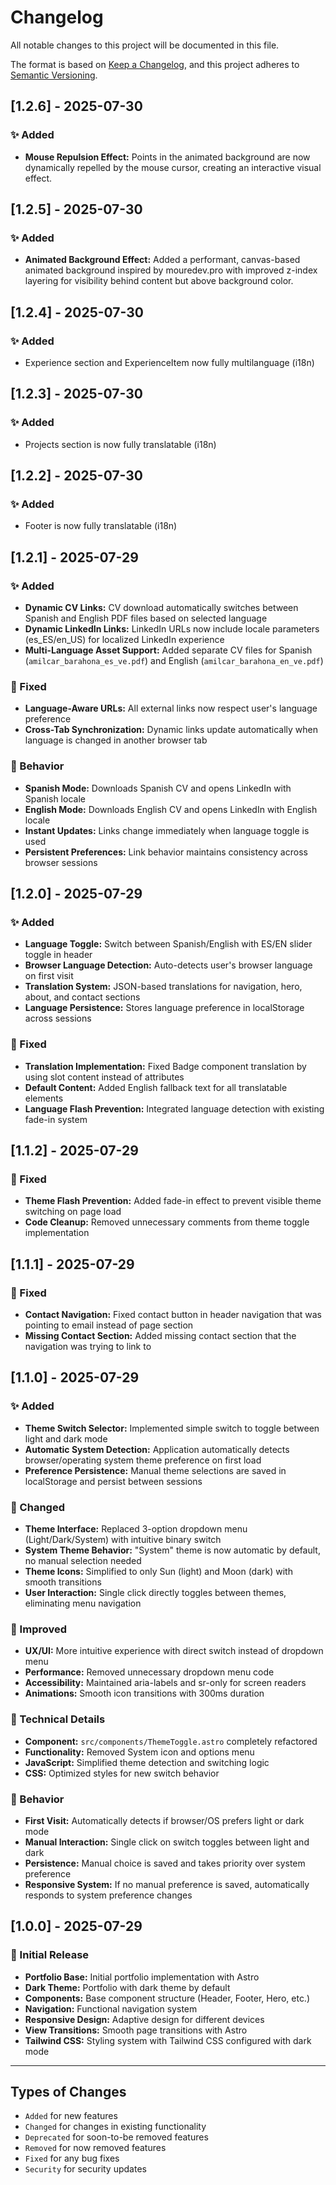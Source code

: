 
# Changelog

All notable changes to this project will be documented in this file.

The format is based on [Keep a Changelog](https://keepachangelog.com/en/1.0.0/),
and this project adheres to [Semantic Versioning](https://semver.org/spec/v2.0.0.html).


## [1.2.6] - 2025-07-30

### ✨ Added
- **Mouse Repulsion Effect:** Points in the animated background are now dynamically repelled by the mouse cursor, creating an interactive visual effect.

## [1.2.5] - 2025-07-30

### ✨ Added
- **Animated Background Effect:** Added a performant, canvas-based animated background inspired by mouredev.pro with improved z-index layering for visibility behind content but above background color.

## [1.2.4] - 2025-07-30

### ✨ Added
- Experience section and ExperienceItem now fully multilanguage (i18n)

## [1.2.3] - 2025-07-30

### ✨ Added
- Projects section is now fully translatable (i18n)

## [1.2.2] - 2025-07-30

### ✨ Added
- Footer is now fully translatable (i18n)

## [1.2.1] - 2025-07-29

### ✨ Added
- **Dynamic CV Links:** CV download automatically switches between Spanish and English PDF files based on selected language
- **Dynamic LinkedIn Links:** LinkedIn URLs now include locale parameters (es_ES/en_US) for localized LinkedIn experience
- **Multi-Language Asset Support:** Added separate CV files for Spanish (`amilcar_barahona_es_ve.pdf`) and English (`amilcar_barahona_en_ve.pdf`)

### 🔧 Fixed
- **Language-Aware URLs:** All external links now respect user's language preference
- **Cross-Tab Synchronization:** Dynamic links update automatically when language is changed in another browser tab

### 🎯 Behavior
- **Spanish Mode:** Downloads Spanish CV and opens LinkedIn with Spanish locale
- **English Mode:** Downloads English CV and opens LinkedIn with English locale
- **Instant Updates:** Links change immediately when language toggle is used
- **Persistent Preferences:** Link behavior maintains consistency across browser sessions

## [1.2.0] - 2025-07-29

### ✨ Added
- **Language Toggle:** Switch between Spanish/English with ES/EN slider toggle in header
- **Browser Language Detection:** Auto-detects user's browser language on first visit
- **Translation System:** JSON-based translations for navigation, hero, about, and contact sections
- **Language Persistence:** Stores language preference in localStorage across sessions

### 🔧 Fixed
- **Translation Implementation:** Fixed Badge component translation by using slot content instead of attributes
- **Default Content:** Added English fallback text for all translatable elements
- **Language Flash Prevention:** Integrated language detection with existing fade-in system

## [1.1.2] - 2025-07-29

### 🔧 Fixed
- **Theme Flash Prevention:** Added fade-in effect to prevent visible theme switching on page load
- **Code Cleanup:** Removed unnecessary comments from theme toggle implementation

## [1.1.1] - 2025-07-29

### 🔧 Fixed
- **Contact Navigation:** Fixed contact button in header navigation that was pointing to email instead of page section
- **Missing Contact Section:** Added missing contact section that the navigation was trying to link to

## [1.1.0] - 2025-07-29

### ✨ Added
- **Theme Switch Selector:** Implemented simple switch to toggle between light and dark mode
- **Automatic System Detection:** Application automatically detects browser/operating system theme preference on first load
- **Preference Persistence:** Manual theme selections are saved in localStorage and persist between sessions

### 🔄 Changed
- **Theme Interface:** Replaced 3-option dropdown menu (Light/Dark/System) with intuitive binary switch
- **System Theme Behavior:** "System" theme is now automatic by default, no manual selection needed
- **Theme Icons:** Simplified to only Sun (light) and Moon (dark) with smooth transitions
- **User Interaction:** Single click directly toggles between themes, eliminating menu navigation

### 🎨 Improved
- **UX/UI:** More intuitive experience with direct switch instead of dropdown menu
- **Performance:** Removed unnecessary dropdown menu code
- **Accessibility:** Maintained aria-labels and sr-only for screen readers
- **Animations:** Smooth icon transitions with 300ms duration

### 🔧 Technical Details
- **Component:** `src/components/ThemeToggle.astro` completely refactored
- **Functionality:** Removed System icon and options menu
- **JavaScript:** Simplified theme detection and switching logic
- **CSS:** Optimized styles for new switch behavior

### 🎯 Behavior
- **First Visit:** Automatically detects if browser/OS prefers light or dark mode
- **Manual Interaction:** Single click on switch toggles between light and dark
- **Persistence:** Manual choice is saved and takes priority over system preference
- **Responsive System:** If no manual preference is saved, automatically responds to system preference changes

## [1.0.0] - 2025-07-29

### 🎉 Initial Release
- **Portfolio Base:** Initial portfolio implementation with Astro
- **Dark Theme:** Portfolio with dark theme by default
- **Components:** Base component structure (Header, Footer, Hero, etc.)
- **Navigation:** Functional navigation system
- **Responsive Design:** Adaptive design for different devices
- **View Transitions:** Smooth page transitions with Astro
- **Tailwind CSS:** Styling system with Tailwind CSS configured with dark mode

---

## Types of Changes
- `Added` for new features
- `Changed` for changes in existing functionality
- `Deprecated` for soon-to-be removed features
- `Removed` for now removed features
- `Fixed` for any bug fixes
- `Security` for security updates
